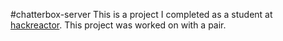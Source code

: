 #chatterbox-server
This is a project I completed as a student at [hackreactor](http://hackreactor.com). This project was worked on with a pair. 
